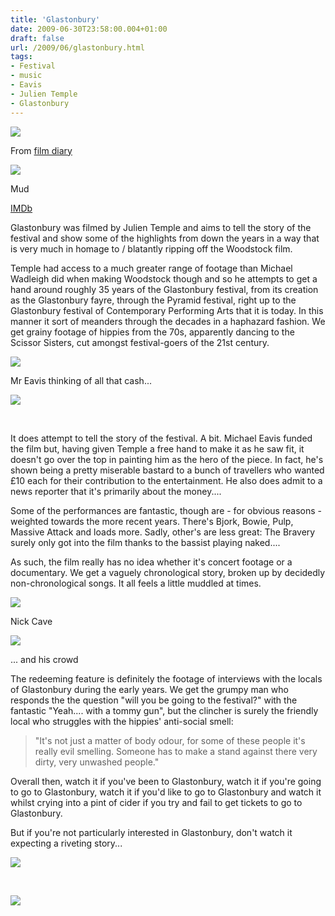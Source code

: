 ```yaml
---
title: 'Glastonbury'
date: 2009-06-30T23:58:00.004+01:00
draft: false
url: /2009/06/glastonbury.html
tags: 
- Festival
- music
- Eavis
- Julien Temple
- Glastonbury
---
```


![](/blogspot/AVvXsEhuUH2NR69gNuCAHsTG2dk6cDsP7vBa2rb2zS3nhAixxBbsvfzvlrCjjdoQFw4ecElxHZSu86uyHn99lYO5J6y54zBOdajcg8npemi-22dNMymgF_lk9BiaGpaBQmH8Ovhb_lv6JmZE9Ks/s800/glast.jpg)

From [film diary](http://picasaweb.google.co.uk/edsalkeld/FilmDiary?authkey=Gv1sRgCLOUlsuAhc7uIA&feat=embedwebsite)

  

![](/blogspot/AVvXsEhww5TQQpxxNUahfqkGcXtWPgUNdZJifctSCXmDQTzm3SSSsGXyKZKVVH_l723VllhR3JWq61X_ysSqjnP1LEsa1TF1h5HJg-X-D1L-qTr0H-zGKPFIZEPhttBCxYMdAM6ycls7X6nB5bI/s288/DVD%20Defaul_041.jpg)

Mud[](http://picasaweb.google.co.uk/edsalkeld/FilmDiary?authkey=Gv1sRgCLOUlsuAhc7uIA&feat=embedwebsite)

  
[IMDb](http://www.imdb.com/title/tt0464022/)  
  
Glastonbury was filmed by Julien Temple and aims to tell the story of the festival and show some of the highlights from down the years in a way that is very much in homage to / blatantly ripping off the Woodstock film.  
  
Temple had access to a much greater range of footage than Michael Wadleigh did when making Woodstock though and so he attempts to get a hand around roughly 35 years of the Glastonbury festival, from its creation as the Glastonbury fayre, through the Pyramid festival, right up to the Glastonbury festival of Contemporary Performing Arts that it is today. In this manner it sort of meanders through the decades in a haphazard fashion. We get grainy footage of hippies from the 70s, apparently dancing to the Scissor Sisters, cut amongst festival-goers of the 21st century.  
  

![](/blogspot/AVvXsEjMWPgtXVYrBJbj5MEEY5tE6BLj6bY-kAxSoCvREgxZNbALqJ0Em7oT6nHzYlh8UrL8IYUJIfW7FG2o8rdrjwtDwGmSeH56FCQsiHikFzReRUQQrtdRiWEvlgyEA76SmKB8VEY1yYMqaOM/s288/DVD%20Defaul_003.jpg)

Mr Eavis thinking of all that cash...[](http://picasaweb.google.co.uk/edsalkeld/FilmDiary?authkey=Gv1sRgCLOUlsuAhc7uIA&feat=embedwebsite)

  

![](/blogspot/AVvXsEiExQBePwYhwLwxesNsXSK0BWH_Pk-5X_oOuV0KejWbyqpSkNwa3QuW0PRGdS1mu8QJ8tIw9H2S5W2FSagl1YBC5g76O_DZheKxzE8n9BzsYQDlJOOeVPRnhnrE1ox1OfFx438UhJaz-vY/s288/DVD%20Defaul_015.jpg)

[  
](http://picasaweb.google.co.uk/edsalkeld/FilmDiary?authkey=Gv1sRgCLOUlsuAhc7uIA&feat=embedwebsite)

  
  
  
It does attempt to tell the story of the festival. A bit. Michael Eavis funded the film but, having given Temple a free hand to make it as he saw fit, it doesn't go over the top in painting him as the hero of the piece. In fact, he's shown being a pretty miserable bastard to a bunch of travellers who wanted £10 each for their contribution to the entertainment. He also does admit to a news reporter that it's primarily about the money....  
  
Some of the performances are fantastic, though are - for obvious reasons - weighted towards the more recent years. There's Bjork, Bowie, Pulp, Massive Attack and loads more. Sadly, other's are less great: The Bravery surely only got into the film thanks to the bassist playing naked....  
  
As such, the film really has no idea whether it's concert footage or a documentary. We get a vaguely chronological story, broken up by decidedly non-chronological songs. It all feels a little muddled at times.  
  

![](/blogspot/AVvXsEirk9g0BUJaigkLygxycCGYYTmGBzQt3x8lsdRdYx2s1z-CYOBHSklb1PywAwLIHk44xY9yA0zoWZIpGElDuLntSzPD-8qR1vn0XpGSWIUjqe2zPzKHNf56vCAqDIs7nAl1St1jQtab01A/s288/DVD%20Defaul_006.jpg)

Nick Cave  

  

![](/blogspot/AVvXsEjivy1la1DmxKLohv4SGfeGVo1tnoCEAoRxyQxLUTj8-ympzjJKU8_QlKIPvnFzH4T1-fFO968Bk5Olag72lbSk8HHgv_Yu3y3ikxVASHNZFcJQypo1UXVVZYlMQnLQpf9WFNWqOGMBQXM/s288/DVD%20Defaul_009.jpg)

... and his crowd[  
](http://picasaweb.google.co.uk/edsalkeld/FilmDiary?authkey=Gv1sRgCLOUlsuAhc7uIA&feat=embedwebsite)

  
  
The redeeming feature is definitely the footage of interviews with the locals of Glastonbury during the early years. We get the grumpy man who responds the the question "will you be going to the festival?" with the fantastic "Yeah.... with a tommy gun", but the clincher is surely the friendly local who struggles with the hippies' anti-social smell:  
  

> "It's not just a matter of body odour, for some of these people it's really evil smelling. Someone has to make a stand against there very dirty, very unwashed people."  

  
Overall then, watch it if you've been to Glastonbury, watch it if you're going to go to Glastonbury, watch it if you'd like to go to Glastonbury and watch it whilst crying into a pint of cider if you try and fail to get tickets to go to Glastonbury.  
  
But if you're not particularly interested in Glastonbury, don't watch it expecting a riveting story...  
  

![](/blogspot/AVvXsEieF0FY9lVUlK6U1QxSgYyR7a82FfMRBuf_d4hWUxfvTboT_G_CxGmiOk521aBTRaerHgS5HOh60rvDVReQk1RZnsLcGpbSb2lT_ZEdMzAMKhWVEzPL8MNWXHvuHTcU4YXpPp2QaMX_BGk/s288/DVD%20Defaul_037.jpg)

[  
](http://picasaweb.google.co.uk/edsalkeld/FilmDiary?authkey=Gv1sRgCLOUlsuAhc7uIA&feat=embedwebsite)

  

![](/blogspot/AVvXsEjxYpVwOA-dm0BKabqApdkwnr1IVVNcMaPwT8Z7Yy4WAUtIwfCqiYv9ip4GSyG4NlKp9D_AqWZZ4vIVcBTspTvVh4rME1bb2Pw8DIxM8nT72Gx6AxTGQF4I7goZXq371VT-DhC3CwwhcYE/s288/DVD%20Defaul_040.jpg)

[  
](http://picasaweb.google.co.uk/edsalkeld/FilmDiary?authkey=Gv1sRgCLOUlsuAhc7uIA&feat=embedwebsite)